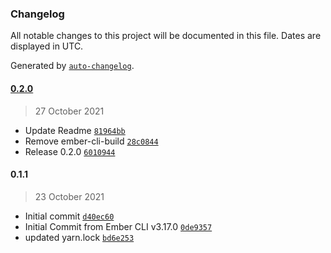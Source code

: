 ### Changelog

All notable changes to this project will be documented in this file. Dates are displayed in UTC.

Generated by [`auto-changelog`](https://github.com/CookPete/auto-changelog).

#### [0.2.0](https://github.com/camerondubas/ember-cli-deploy-latest/compare/0.1.1...0.2.0)

> 27 October 2021

- Update Readme [`81964bb`](https://github.com/camerondubas/ember-cli-deploy-latest/commit/81964bb9c5eec1feea9fee62716af0d6507b5043)
- Remove ember-cli-build [`28c0844`](https://github.com/camerondubas/ember-cli-deploy-latest/commit/28c0844f84bdcd5873c963853fecb0fa3af4aa29)
- Release 0.2.0 [`6010944`](https://github.com/camerondubas/ember-cli-deploy-latest/commit/60109443ec783a33b4fab7ca0cb33f6f7ed10799)

#### 0.1.1

> 23 October 2021

- Initial commit [`d40ec60`](https://github.com/camerondubas/ember-cli-deploy-latest/commit/d40ec602f791f76034d788bec92a7cf46db3230a)
- Initial Commit from Ember CLI v3.17.0 [`0de9357`](https://github.com/camerondubas/ember-cli-deploy-latest/commit/0de93572b4529cea42f2cebb5127d2e48dea603e)
- updated yarn.lock [`bd6e253`](https://github.com/camerondubas/ember-cli-deploy-latest/commit/bd6e2532195850df0c933cc19f5fecfb89c040f5)
